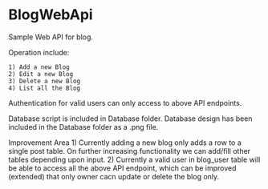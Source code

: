 # BlogWebApi
Sample Web API for blog.

Operation include:

	1) Add a new Blog
	2) Edit a new Blog
	3) Delete a new Blog
	4) List all the Blog

Authentication for valid users can only access to above API endpoints.

Database script is included in Database folder.
Database design has been included in the Database folder as a .png file.

Improvement Area
	1) Currently adding a new blog only adds a row to a single post table. On further increasing functionality we can add/fill other tables depending upon input.
	2) Currently a valid user in blog_user table will be able to access all the above API endpoint, which can be improved (extended) that only owner cacn update or delete the blog only.
	
